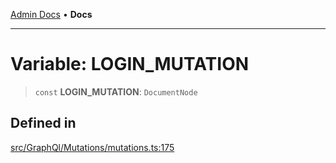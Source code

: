 [Admin Docs](/) • **Docs**

***

# Variable: LOGIN\_MUTATION

> `const` **LOGIN\_MUTATION**: `DocumentNode`

## Defined in

[src/GraphQl/Mutations/mutations.ts:175](https://github.com/PalisadoesFoundation/talawa-admin/blob/main/src/GraphQl/Mutations/mutations.ts#L175)
